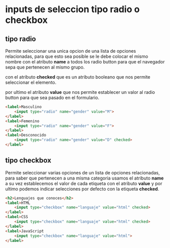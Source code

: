 # inputs de seleccion tipo radio o checkbox

## tipo radio
Permite seleccionar una unica opcion de una lista de opciones relacionadas, para que esto sea posible se le debe colocar el mismo nombre con el atributo **name** a todos los radio button para que el navegador sepa que pertenecen al mismo grupo.

con el atributo **checked** que es un atributo booleano que nos permite seleccionar el elemento.

por ultimo el atributo **value** que nos permite establecer un valor al radio button para que sea pasado en el formulario.

```HTML
<label>Masculino
    <input type="radio" name="gender" value="M">
</label>
<label>Femenino
    <input type="radio" name="gender" value="F">
</label>
<label>Desconocido
    <input type="radio" name="gender" value="D" checked>
</label>
```

## tipo checkbox
Permite seleccionar varias opciones de un lista de opciones relacionadas, para saber que pertenecen a una misma categoria usamos el atributo **name** a su vez establecemos el valor de cada etiqueta con el atributo **value** y por ultimo podemos indicar selecciones por defecto con la etiqueta **checked**.

```HTML
<h2>Lenguajes que conoces</h2>
<label>HTML
    <input type="checkbox" name="languaje" value="html" checked>
</label>
<label>CSS
    <input type="checkbox" name="languaje" value="html" checked>
</label>
<label>JavaScript
    <input type="checkbox" name="languaje" value="html">
</label>
```